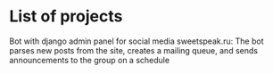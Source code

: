 # List of projects
Bot with django admin panel for social media sweetspeak.ru:
The bot parses new posts from the site, creates a mailing queue, and sends announcements to the group on a schedule
